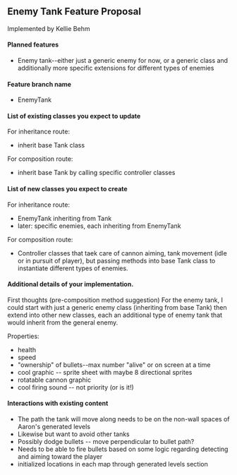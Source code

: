 ## Enemy Tank Feature Proposal
Implemented by Kellie Behm

#### Planned features
* Enemy tank--either just a generic enemy for now, or a generic class and additionally more specific extensions for different types of enemies

#### Feature branch name
* EnemyTank

#### List of existing classes you expect to update
For inheritance route:
* inherit base Tank class

For composition route:
* inherit base Tank by calling specific controller classes

#### List of new classes you expect to create
For inheritance route:
* EnemyTank inheriting from Tank
* later: specific enemies, each inheriting from EnemyTank

For composition route:
* Controller classes that taek care of cannon aiming, tank movement (idle or in pursuit of player), but passing methods into base Tank class to instantiate different types of enemies.

#### Additional details of your implementation.
First thoughts (pre-composition method suggestion) For the enemy tank, I could start with just a generic enemy class (inheriting from base Tank) then extend into other new classes, each an additional type of enemy tank that would inherit from the general enemy. 

Properties:
* health
* speed
* "ownership" of bullets--max number "alive" or on screen at a time
* cool graphic -- sprite sheet with maybe 8 directional sprites
* rotatable cannon graphic
* cool firing sound -- not priority (or is it!)

#### Interactions with existing content
* The path the tank will move along needs to be on the non-wall spaces of Aaron's generated levels
* Likewise but want to avoid other tanks
* Possibly dodge bullets -- move perpendicular to bullet path?
* Needs to be able to fire bullets based on some logic regarding detecting and aiming toward the player
* initialized locations in each map through generated levels section